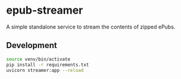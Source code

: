 # epub-streamer
A simple standalone service to stream the contents of zipped ePubs.


## Development

```bash
source venv/bin/activate
pip install -r requirements.txt
uvicorn streamer:app --reload
```